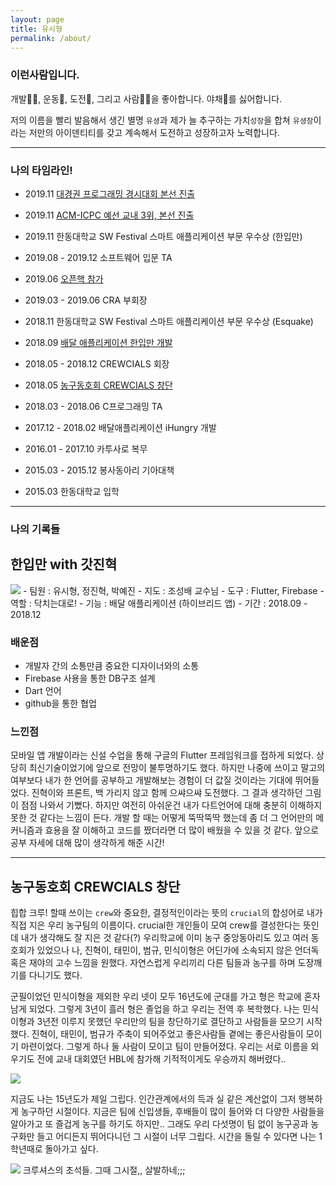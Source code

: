 ```yaml
---
layout: page
title: 유시형
permalink: /about/
---
```


### 이런사람입니다.  
개발👨‍💻, 운동🏀, 도전💪, 그리고 사람🙆‍♂️을 좋아합니다. 야채🥦를 싫어합니다.  

저의 이름을 빨리 발음해서 생긴 별명 ```유셩```과 제가 늘 추구하는 가치```성장```을 합쳐 ```유셩장```이라는 저만의 아이덴티티를 갖고 계속해서 도전하고 성장하고자 노력합니다.  
* * *  

### 나의 타임라인!  
* 2019.11 [대경권 프로그래밍 경시대회 본선 진출](https://sihyungyou.github.io/%EB%8C%80%EA%B2%BD%EA%B6%8C%EB%B3%B8%EC%84%A0/)  

* 2019.11 [ACM-ICPC 예선 교내 3위, 본선 진출](https://sihyungyou.github.io/acmicpc2019/)  

* 2019.11 한동대학교 SW Festival 스마트 애플리케이션 부문 우수상 (한입만)  

* 2019.08 - 2019.12 소프트웨어 입문 TA  

* 2019.06 [오픈핵 참가](https://sihyungyou.github.io/openhack-2019/)  

* 2019.03 - 2019.06 CRA 부회장  

* 2018.11 한동대학교 SW Festival 스마트 애플리케이션 부문 우수상 (Esquake)  

* 2018.09 <a href='#onebite'>배달 애플리케이션 한입만 개발</a>  

* 2018.05 - 2018.12 CREWCIALS 회장  

* 2018.05 <a href='#crewcials'>농구동호회 CREWCIALS 창단</a>  

* 2018.03 - 2018.06 C프로그래밍 TA  

* 2017.12 - 2018.02 배달애플리케이션 iHungry 개발  

* 2016.01 - 2017.10 카투사로 복무  

* 2015.03 - 2015.12 봉사동아리 기아대책  

* 2015.03 한동대학교 입학  
* * *  

### 나의 기록들  
<h2 id='onebite'> 한입만 with 갓진혁</h2>  

<img src="https://user-images.githubusercontent.com/35067611/87327376-f5d9fd80-c56e-11ea-95b0-f87a51209b63.jpg">
- 팀원 : 유시형, 정진혁, 박예진  
- 지도 : 조성배 교수님  
- 도구 : Flutter, Firebase  
- 역할 : 닥치는대로!  
- 기능 : 배달 애플리케이션 (하이브리드 앱)  
- 기간 : 2018.09 - 2018.12  

### 배운점  
- 개발자 간의 소통만큼 중요한 디자이너와의 소통  
- Firebase 사용을 통한 DB구조 설계  
- Dart 언어  
- github을 통한 협업  

### 느낀점  
모바일 앱 개발이라는 신설 수업을 통해 구글의 Flutter 프레임워크를 접하게 되었다. 상당히 최신기술이었기에 앞으로 전망이 불투명하기도 했다. 하지만 나중에 쓰이고 말고의 여부보다 내가 한 언어를 공부하고 개발해보는 경험이 더 값질 것이라는 기대에 뛰어들었다. 진혁이와 프론트, 백 가리지 않고 함께 으쌰으쌰 도전했다. 그 결과 생각하던 그림이 점점 나와서 기뻤다. 하지만 여전히 아쉬운건 내가 다트언어에 대해 충분히 이해하지 못한 것 같다는 느낌이 든다. 개발 할 때는 어떻게 뚝딱뚝딱 했는데 좀 더 그 언어만의 메커니즘과 효용을 잘 이해하고 코드를 짰더라면 더 많이 배웠을 수 있을 것 같다. 앞으로 공부 자세에 대해 많이 생각하게 해준 시간!  

* * *  

<h2 id='crewcials'> 농구동호회 CREWCIALS 창단</h2>  

힙합 크루! 할때 쓰이는 ```crew```와 중요한, 결정적인이라는 뜻의 ```crucial```의 합성어로 내가 직접 지은 우리 농구팀의 이름이다. crucial한 개인들이 모여 crew를 결성한다는 뜻인데 내가 생각해도 잘 지은 것 같다(?) 우리학교에 이미 농구 중앙동아리도 있고 여러 동호회가 있었으나 나, 진혁이, 태민이, 범규, 민식이형은 어딘가에 소속되지 않은 언더독 혹은 재야의 고수 느낌을 원했다. 자연스럽게 우리끼리 다른 팀들과 농구를 하며 도장깨기를 다니기도 했다.  

군필이었던 민식이형을 제외한 우리 넷이 모두 16년도에 군대를 가고 형은 학교에 혼자 남게 되었다. 그렇게 3년이 흘러 형은 졸업을 하고 우리는 전역 후 복학했다. 나는 민식이형과 3년전 이루지 못했던 우리만의 팀을 창단하기로 결단하고 사람들을 모으기 시작했다. 진혁이, 태민이, 범규가 주축이 되어주었고 좋은사람들 곁에는 좋은사람들이 모이기 마련이었다. 그렇게 하나 둘 사람이 모이고 팀이 만들어졌다. 우리는 서로 이름을 외우기도 전에 교내 대회였던 HBL에 참가해 기적적이게도 우승까지 해버렸다..  

<img src="https://user-images.githubusercontent.com/35067611/87325736-cfb35e00-c56c-11ea-83ef-4adb294e1f2b.jpg">  

지금도 나는 15년도가 제일 그립다. 인간관계에서의 득과 실 같은 계산없이 그저 행복하게 농구하던 시절이다. 지금은 팀에 신입생들, 후배들이 많이 들어와 더 다양한 사람들을 알아가고 또 즐겁게 농구를 하기도 하지만.. 그래도 우리 다섯명이 팀 없이 농구공과 농구화만 들고 어디든지 뛰어다니던 그 시절이 너무 그립다. 시간을 돌릴 수 있다면 나는 1학년때로 돌아가고 싶다.  

<img src="https://user-images.githubusercontent.com/35067611/87325872-f83b5800-c56c-11ea-8ec0-d716de9a87f8.jpeg">
크루셔스의 초석들. 그때 그시절,, 살발하네;;;  
